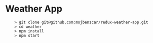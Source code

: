 # Weather App

```
	> git clone git@github.com:mojbenzcar/redux-weather-app.git
	> cd weather
	> npm install
	> npm start
```
